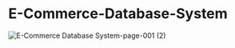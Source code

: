 # E-Commerce-Database-System
![E-Commerce Database System-page-001 (2)](https://user-images.githubusercontent.com/53793285/148976128-f488fe7e-68de-435f-84c7-5377f816674d.jpg)

